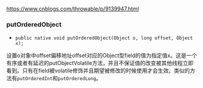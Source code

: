 https://www.cnblogs.com/throwable/p/9139947.html

### putOrderedObject

- `public native void putOrderedObject(Object o, long offset, Object x);`

设置o对象中offset偏移地址offset对应的Object型field的值为指定值x。这是一个有序或者有延迟的putObjectVolatile方法，并且不保证值的改变被其他线程立即看到。只有在field被volatile修饰并且期望被修改的时候使用才会生效。类似的方法有`putOrderedInt`和`putOrderedLong`。

